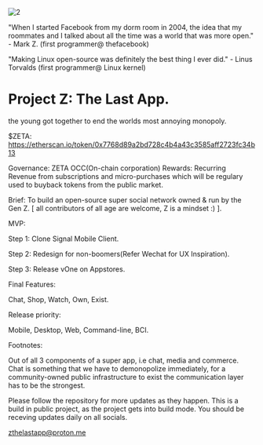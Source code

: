 ![2](https://user-images.githubusercontent.com/20357085/196049310-bd95fbbd-6db1-4197-965e-a71e17462109.png)


"When I started Facebook from my dorm room in 2004, the idea that my roommates and I talked about all the time was a world that was more open." - Mark Z.
(first programmer@ thefacebook)

"Making Linux open-source was definitely the best thing I ever did." - Linus Torvalds
(first programmer@ Linux kernel)


# Project Z: The Last App.
the young got together to end the worlds most annoying monopoly.


$ZETA: https://etherscan.io/token/0x7768d89a2bd728c4b4a43c3585aff2723fc34b13

Governance: ZETA OCC(On-chain corporation)
Rewards: Recurring Revenue from subscriptions and micro-purchases which will be regulary used to buyback tokens from the public market.


Brief: To build an open-source super social network owned & run by the Gen Z. [ all contributors of all age are welcome, Z is a mindset :) ].


MVP:

Step 1: Clone Signal Mobile Client.

Step 2: Redesign for non-boomers(Refer Wechat for UX Inspiration).

Step 3: Release vOne on Appstores.


Final Features:

Chat, Shop, Watch, Own, Exist.


Release priority:

Mobile, Desktop, Web, Command-line, BCI.



Footnotes:

Out of all 3 components of a super app, i.e chat, media and commerce.
Chat is something that we have to demonopolize immediately, for a community-owned public infrastructure to exist the communication layer has to be the strongest.

Please follow the repository for more updates as they happen. This is a build in public project, as the project gets into build mode. You should be receving updates daily on all socials.

zthelastapp@proton.me
